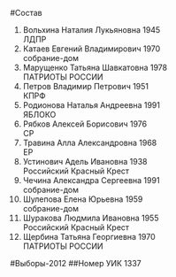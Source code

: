 #Состав
1. Вольхина Наталия Лукьяновна 1945   
    ЛДПР
2. Катаев Евгений Владимирович 1970   
    собрание-дом
3. Марущенко Татьяна Шавкатовна 1978   
    ПАТРИОТЫ РОССИИ
4. Петров Владимир Петрович 1951   
    КПРФ
5. Родионова Наталья Андреевна 1991   
    ЯБЛОКО
6. Рябков Алексей Борисович 1976   
    СР
7. Травина Алла Александровна 1968   
    ЕР
8. Устинович Адель Ивановна 1938   
    Российский Красный Крест
9. Чечина Александра Сергеевна 1991   
    собрание-дом
10. Шулепова Елена Юрьевна 1959   
    собрание-дом
11. Шуракова Людмила Ивановна 1955   
    Российский Красный Крест
12. Щербина Татьяна Георгиевна 1970   
    ПАТРИОТЫ РОССИИ

#Выборы-2012
##Номер УИК
1337